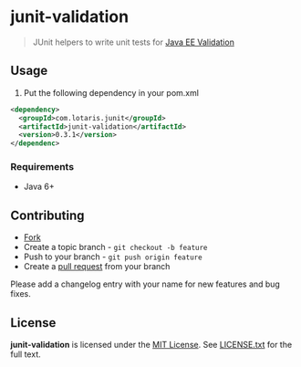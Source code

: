# junit-validation

> JUnit helpers to write unit tests for [Java EE Validation](https://github.com/lotaris/jee-validation)

## Usage

1. Put the following dependency in your pom.xml

```xml
<dependency>
  <groupId>com.lotaris.junit</groupId>
  <artifactId>junit-validation</artifactId>
  <version>0.3.1</version>
</dependenc>
```

### Requirements

* Java 6+

## Contributing

* [Fork](https://help.github.com/articles/fork-a-repo)
* Create a topic branch - `git checkout -b feature`
* Push to your branch - `git push origin feature`
* Create a [pull request](http://help.github.com/pull-requests/) from your branch

Please add a changelog entry with your name for new features and bug fixes.

## License

**junit-validation** is licensed under the [MIT License](http://opensource.org/licenses/MIT).
See [LICENSE.txt](LICENSE.txt) for the full text.
